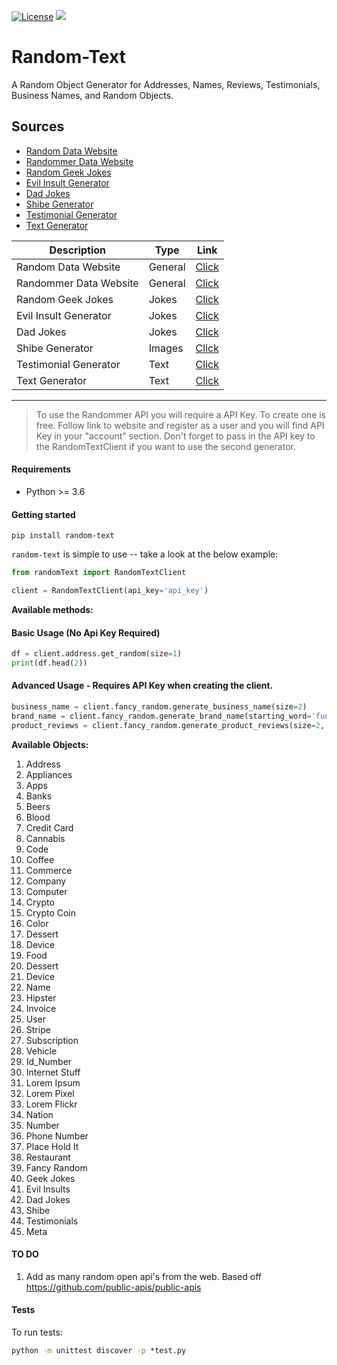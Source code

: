 [![License](https://img.shields.io/badge/License-BSD_3--Clause-blue.svg)](https://github.com/uricod/lend-saas/blob/master/LICENSE)
<img src="https://img.shields.io/github/v/release/uricod/random-text">

# **Random-Text**
A Random Object Generator for Addresses, Names, Reviews, Testimonials, Business Names, and Random Objects.

## **Sources**
- [Random Data Website](https://random-data-api.com/)
- [Randommer Data Website](https://randommer.io/)
- [Random Geek Jokes](https://github.com/sameerkumar18/geek-joke-api)
- [Evil Insult Generator](https://evilinsult.com/api/)
- [Dad Jokes](https://icanhazdadjoke.com/)
- [Shibe Generator](https://shibe.online/)
- [Testimonial Generator](https://testimonialapi.toolcarton.com/)
- [Text Generator](http://metaphorpsum.com/)

| Description     | Type      | Link     |
| ------------- | ------------- | -------- |
| Random Data Website   | General | [Click](https://random-data-api.com/)  |
| Randommer Data Website | General   | [Click](https://randommer.io/) |
| Random Geek Jokes | Jokes | [Click](https://github.com/sameerkumar18/geek-joke-api)|
| Evil Insult Generator | Jokes | [Click](https://evilinsult.com/api/)|
| Dad Jokes | Jokes | [Click](https://icanhazdadjoke.com/)|
| Shibe Generator | Images | [Click](https://shibe.online/) |
| Testimonial Generator | Text | [Click](https://testimonialapi.toolcarton.com/)|
| Text Generator | Text | [Click](http://metaphorpsum.com/)|

----
> To use the Randommer API you will require a API Key. To create one is free. Follow link to  website and register as a user and you will find API Key in your "account" section.
Don't forget to pass in the API key to the RandomTextClient if you want to use the second generator.

#### **Requirements**
- Python >= 3.6

#### **Getting started**
`pip install random-text`

`random-text` is simple to use -- take a look at the below example:
```python
from randomText import RandomTextClient

client = RandomTextClient(api_key='api_key')
```

**Available methods:**
#### Basic Usage (No Api Key Required)
```python
df = client.address.get_random(size=1)
print(df.head(2))
```

#### Advanced Usage - Requires API Key when creating the client.
```python
business_name = client.fancy_random.generate_business_name(size=2)
brand_name = client.fancy_random.generate_brand_name(starting_word='funny')
product_reviews = client.fancy_random.generate_product_reviews(size=2, product='toy')
```

**Available Objects:**
1. Address
1. Appliances
1. Apps
1. Banks
1. Beers
1. Blood
1. Credit Card
1. Cannabis
1. Code
1. Coffee
1. Commerce
1. Company
1. Computer
1. Crypto
1. Crypto Coin
1. Color
1. Dessert
1. Device
1. Food
1. Dessert
1. Device
1. Name
1. Hipster
1. Invoice
1. User
1. Stripe
1. Subscription
1. Vehicle
1. Id_Number
1. Internet Stuff
1. Lorem Ipsum
1. Lorem Pixel
1. Lorem Flickr
1. Nation
1. Number
1. Phone Number
1. Place Hold It
1. Restaurant
1. Fancy Random
1. Geek Jokes
1. Evil Insults
1. Dad Jokes
1. Shibe
1. Testimonials
1. Meta

#### TO DO
1. Add as many random open api's from the web. Based off https://github.com/public-apis/public-apis


#### **Tests**
To run tests:
```cmd
python -m unittest discover -p *test.py
```